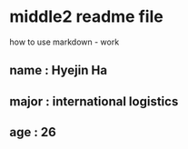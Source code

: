 # middle2 readme file
how to use markdown - work
## name : Hyejin Ha
## major : international logistics
## age : 26
